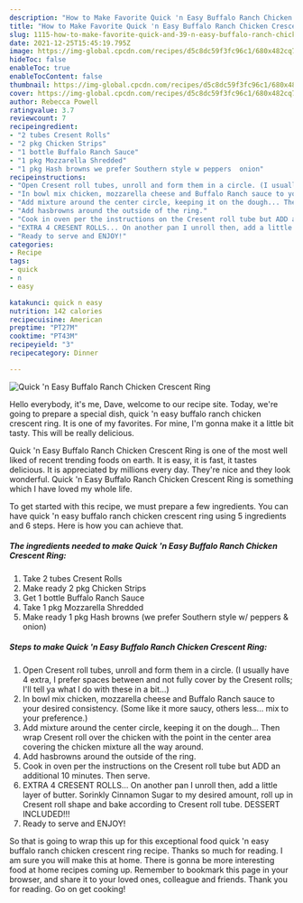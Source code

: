 ```yaml
---
description: "How to Make Favorite Quick 'n Easy Buffalo Ranch Chicken Crescent Ring"
title: "How to Make Favorite Quick 'n Easy Buffalo Ranch Chicken Crescent Ring"
slug: 1115-how-to-make-favorite-quick-and-39-n-easy-buffalo-ranch-chicken-crescent-ring
date: 2021-12-25T15:45:19.795Z
image: https://img-global.cpcdn.com/recipes/d5c8dc59f3fc96c1/680x482cq70/quick-n-easy-buffalo-ranch-chicken-crescent-ring-recipe-main-photo.jpg
hideToc: false
enableToc: true
enableTocContent: false
thumbnail: https://img-global.cpcdn.com/recipes/d5c8dc59f3fc96c1/680x482cq70/quick-n-easy-buffalo-ranch-chicken-crescent-ring-recipe-main-photo.jpg
cover: https://img-global.cpcdn.com/recipes/d5c8dc59f3fc96c1/680x482cq70/quick-n-easy-buffalo-ranch-chicken-crescent-ring-recipe-main-photo.jpg
author: Rebecca Powell
ratingvalue: 3.7
reviewcount: 7
recipeingredient:
- "2 tubes Cresent Rolls"
- "2 pkg Chicken Strips"
- "1 bottle Buffalo Ranch Sauce"
- "1 pkg Mozzarella Shredded"
- "1 pkg Hash browns we prefer Southern style w peppers  onion"
recipeinstructions:
- "Open Cresent roll tubes, unroll and form them in a circle. (I usually have 4 extra, I prefer spaces between and not fully cover by the Cresent rolls; I&#39;ll tell ya what I do with these in a bit...)"
- "In bowl mix chicken, mozzarella cheese and Buffalo Ranch sauce to your desired consistency. (Some like it more saucy, others less... mix to your preference.)"
- "Add mixture around the center circle, keeping it on the dough... Then wrap Cresent roll over the chicken with the point in the center area covering the chicken mixture all the way around."
- "Add hasbrowns around the outside of the ring."
- "Cook in oven per the instructions on the Cresent roll tube but ADD an additional 10 minutes. Then serve."
- "EXTRA 4 CRESENT ROLLS... On another pan I unroll then, add a little layer of butter. Sorinkly Cinnamon Sugar to my desired amount, roll up in Cresent roll shape and bake according to Cresent roll tube. DESSERT INCLUDED!!!"
- "Ready to serve and ENJOY!"
categories:
- Recipe
tags:
- quick
- n
- easy

katakunci: quick n easy 
nutrition: 142 calories
recipecuisine: American
preptime: "PT27M"
cooktime: "PT43M"
recipeyield: "3"
recipecategory: Dinner

---
```



![Quick &#39;n Easy Buffalo Ranch Chicken Crescent Ring](https://img-global.cpcdn.com/recipes/d5c8dc59f3fc96c1/680x482cq70/quick-n-easy-buffalo-ranch-chicken-crescent-ring-recipe-main-photo.jpg)

Hello everybody, it's me, Dave, welcome to our recipe site. Today, we're going to prepare a special dish, quick &#39;n easy buffalo ranch chicken crescent ring. It is one of my favorites. For mine, I'm gonna make it a little bit tasty. This will be really delicious.



Quick &#39;n Easy Buffalo Ranch Chicken Crescent Ring is one of the most well liked of recent trending foods on earth. It is easy, it is fast, it tastes delicious. It is appreciated by millions every day. They're nice and they look wonderful. Quick &#39;n Easy Buffalo Ranch Chicken Crescent Ring is something which I have loved my whole life.


To get started with this recipe, we must prepare a few ingredients. You can have quick &#39;n easy buffalo ranch chicken crescent ring using 5 ingredients and 6 steps. Here is how you can achieve that.

<!--inarticleads1-->

##### The ingredients needed to make Quick &#39;n Easy Buffalo Ranch Chicken Crescent Ring:

1. Take 2 tubes Cresent Rolls
1. Make ready 2 pkg Chicken Strips
1. Get 1 bottle Buffalo Ranch Sauce
1. Take 1 pkg Mozzarella Shredded
1. Make ready 1 pkg Hash browns (we prefer Southern style w/ peppers & onion)




<!--inarticleads2-->

##### Steps to make Quick &#39;n Easy Buffalo Ranch Chicken Crescent Ring:

1. Open Cresent roll tubes, unroll and form them in a circle. (I usually have 4 extra, I prefer spaces between and not fully cover by the Cresent rolls; I&#39;ll tell ya what I do with these in a bit...)
1. In bowl mix chicken, mozzarella cheese and Buffalo Ranch sauce to your desired consistency. (Some like it more saucy, others less... mix to your preference.)
1. Add mixture around the center circle, keeping it on the dough... Then wrap Cresent roll over the chicken with the point in the center area covering the chicken mixture all the way around.
1. Add hasbrowns around the outside of the ring.
1. Cook in oven per the instructions on the Cresent roll tube but ADD an additional 10 minutes. Then serve.
1. EXTRA 4 CRESENT ROLLS... On another pan I unroll then, add a little layer of butter. Sorinkly Cinnamon Sugar to my desired amount, roll up in Cresent roll shape and bake according to Cresent roll tube. DESSERT INCLUDED!!!
1. Ready to serve and ENJOY!



So that is going to wrap this up for this exceptional food quick &#39;n easy buffalo ranch chicken crescent ring recipe. Thanks so much for reading. I am sure you will make this at home. There is gonna be more interesting food at home recipes coming up. Remember to bookmark this page in your browser, and share it to your loved ones, colleague and friends. Thank you for reading. Go on get cooking!
